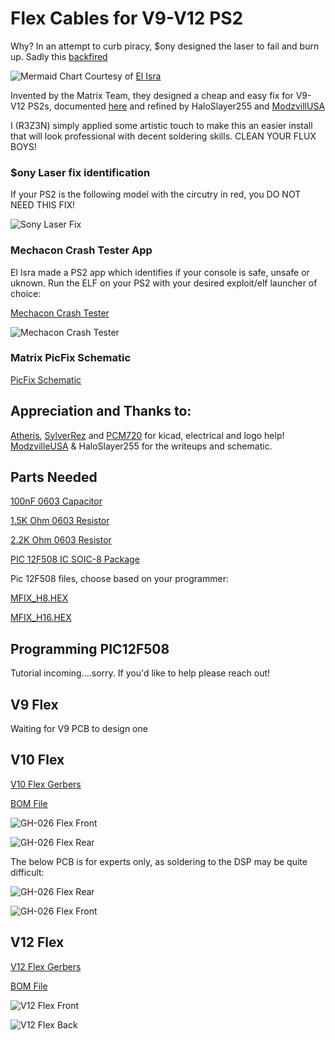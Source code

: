# Flex Cables for V9-V12 PS2


Why? In an attempt to curb piracy, $ony designed the laser to fail and burn up. Sadly this [backfired](https://www.gamesindustry.biz/sony-reaches-settlement-in-ps2-disc-read-error-case#:~:text=Now%20a%20settlement%20has%20been,their%20console%20%2D%20at%20SCEA's%20discretion.)

![Mermaid Chart](/assets/whylaserburns_mermaid.jpg)
Courtesy of [El Isra](https://github.com/israpps)

Invented by the Matrix Team, they designed a cheap and easy fix for V9-V12 PS2s, documented [here](https://github.com/MechaResearch/MechaPwn/blob/master/docs/PICfix.md) and refined by HaloSlayer255 and [ModzvillUSA](https://modzvilleusa.com/products/ps2-matrix-picfix-for-v9-v12-ps2-consoles)


I (R3Z3N) simply applied some artistic touch to make this an easier install that will look professional with decent soldering skills. CLEAN YOUR FLUX BOYS!


### $ony Laser fix identification

If your PS2 is the following model with the circutry in red, you DO NOT NEED THIS FIX!

![Sony Laser Fix](/assets/70k%20laser%20fix.jpg)

### Mechacon Crash Tester App

El Isra made a PS2 app which identifies if your console is safe, unsafe or uknown. Run the ELF on your PS2 with your desired exploit/elf launcher of choice:

[Mechacon Crash Tester](https://github.com/israpps/MechaconCrashTestAPP)

![Mechacon Crash Tester](https://www.psx-place.com/attachments/_e3271012_20240808144428-png.43804/)

### Matrix PicFix Schematic

[PicFix Schematic](assets/PicFix_Schematic.pdf)

## Appreciation and Thanks to:
[Atheris](https://linktr.ee/atherismods), [SylverRez](https://github.com/m4x10187) and [PCM720](https://github.com/pcm720) for kicad, electrical and logo help! [ModzvilleUSA](https://modzvilleusa.com/products/ps2-matrix-picfix-for-v9-v12-ps2-consoles) & HaloSlayer255 for the writeups and schematic.


## Parts Needed

[100nF 0603 Capacitor](https://www.mouser.com/c/passive-components/capacitors/ceramic-capacitors/mlccs-multilayer-ceramic-capacitors/multilayer-ceramic-capacitors-mlcc-smd-smt/?capacitance=0.1%20uF&case%20code%20-%20in=0603&length=1.6%20mm%20%280.063%20in%29&termination=Standard&tolerance=10%20%25&voltage%20rating%20dc=25%20VDC&width=0.8%20mm%20%280.031%20in%29&instock=y&sort=pricing)

[1.5K Ohm 0603 Resistor](https://www.mouser.com/c/passive-components/resistors/smd-resistors-chip-resistors/thick-film-resistors/?case%20code%20-%20in=0603&packaging=Cut%20Tape&power%20rating=250%20mW%20%281%2F4%20W%29~~333%20mW%20%281%2F3%20W%29&resistance=1.5%20kOhms&tolerance=5%20%25&instock=y&sort=pricing&rp=passive-components%2Fresistors%2Fsmd-resistors-chip-resistors%2Fthick-film-resistors%7C~Power%20Rating)

[2.2K Ohm 0603 Resistor](https://www.mouser.com/c/passive-components/resistors/smd-resistors-chip-resistors/thick-film-resistors/?case%20code%20-%20in=0603&packaging=Cut%20Tape&power%20rating=250%20mW%20%281%2F4%20W%29~~333%20mW%20%281%2F3%20W%29&resistance=2.2%20kOhms&tolerance=5%20%25&instock=y&sort=pricing&rp=passive-components%2Fresistors%2Fsmd-resistors-chip-resistors%2Fthick-film-resistors%7C~Power%20Rating)

[PIC 12F508 IC SOIC-8 Package](https://www.mouser.com/ProductDetail/Microchip-Technology/PIC12F508-I-SN?qs=mcPJWgAPNrfwaHSjpX90MQ%3D%3D)

Pic 12F508 files, choose based on your programmer:

[MFIX_H8.HEX](/assets/MFIX_H8.HEX)

[MFIX_H16.HEX](/assets/MFIX_H16.HEX)

## Programming PIC12F508

Tutorial incoming....sorry. If you'd like to help please reach out!


## V9 Flex

Waiting for V9 PCB to design one


## V10 Flex

[V10 Flex Gerbers](/SCPH-500XX/GH-026/V10%20SCPH-500XX%20GH-026%20PicFix%20Flex%20GERBERS.kicad_pcb.zip)

[BOM File](/SCPH-700XX/SCPH-700XX%20PicFix%20Flex%20BOM.csv)

![GH-026 Flex Front](/SCPH-500XX/GH-026/V10%20SCPH-500XX%20GH-026%20PicFix%20Flex.png)

![GH-026 Flex Rear](/SCPH-500XX/GH-026/V10%20SCPH-500XX%20GH-026%20PicFix%20Flex%20REAR.png)

The below PCB is for experts only, as soldering to the DSP may be quite difficult:

![GH-026 Flex Rear](/SCPH-500XX/GH-026/V10%20SCPH-500XX%20GH-026%20PicFix%20Flex%20REAR%20EXPERT%20SOLDERING.png)

![GH-026 Flex Front](/SCPH-500XX/GH-026/V10%20SCPH-500XX%20GH-026%20PicFix%20Flex%20EXPERT%20SOLDERING.png)


## V12 Flex

[V12 Flex Gerbers](/SCPH-700XX/SCPH-700XX%20PicFix%20Flex%20GERBERS.zip)

[BOM File](/SCPH-700XX/SCPH-700XX%20PicFix%20Flex%20BOM.csv)

![V12 Flex Front](/SCPH-700XX/PicFix_V5_Thin.png)

![V12 Flex Back](/SCPH-700XX/PicFix_V5_Thin%20back.png)
